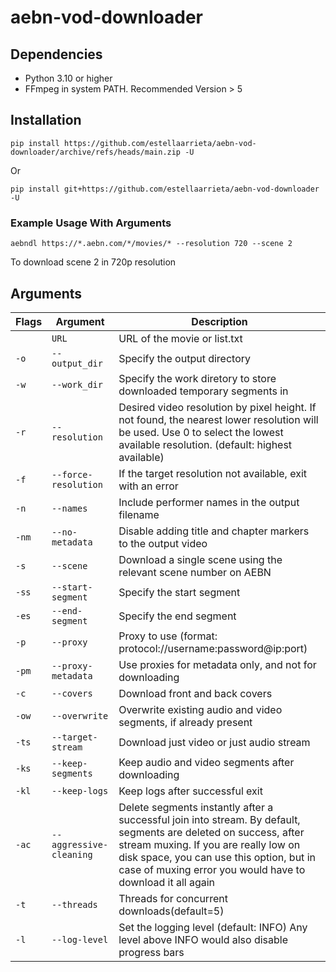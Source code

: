 # aebn-vod-downloader

## Dependencies

- Python 3.10 or higher
- FFmpeg in system PATH. Recommended Version > 5

## Installation

```
pip install https://github.com/estellaarrieta/aebn-vod-downloader/archive/refs/heads/main.zip -U
```
Or
```
pip install git+https://github.com/estellaarrieta/aebn-vod-downloader -U
```

### Example Usage With Arguments

```
aebndl https://*.aebn.com/*/movies/* --resolution 720 --scene 2
```

To download scene 2 in 720p resolution

## Arguments

| Flags | Argument                | Description                                                                                                                                                                                                                                                        |
| ----- | ----------------------- | ------------------------------------------------------------------------------------------------------------------------------------------------------------------------------------------------------------------------------------------------------------------ |
|       | `URL`                   | URL of the movie or list.txt                                                                                                                                                                                                                                       |
| `-o`  | `--output_dir`          | Specify the output directory                                                                                                                                                                                                                                       |
| `-w`  | `--work_dir`            | Specify the work diretory to store downloaded temporary segments in                                                                                                                                                                                                |
| `-r`  | `--resolution`          | Desired video resolution by pixel height. If not found, the nearest lower resolution will be used. Use 0 to select the lowest available resolution. (default: highest available)                                                                                   |
| `-f`  | `--force-resolution`    | If the target resolution not available, exit with an error                                                                                                                                                                                                         |
| `-n`  | `--names`               | Include performer names in the output filename                                                                                                                                                                                                                     |
| `-nm`  | `--no-metadata`               | Disable adding title and chapter markers to the output video                                                                                                                                                                                                                     |
| `-s`  | `--scene`               | Download a single scene using the relevant scene number on AEBN                                                                                                                                                                                                    |
| `-ss` | `--start-segment`       | Specify the start segment                                                                                                                                                                                                                                          |
| `-es` | `--end-segment`         | Specify the end segment                                                                                                                                                                                                                                            |
| `-p`  | `--proxy`               | Proxy to use (format: protocol://username:password@ip:port)                                                                                                                                                                                                        |
| `-pm` | `--proxy-metadata`      | Use proxies for metadata only, and not for downloading                                                                                                                                                                                                             |
| `-c`  | `--covers`              | Download front and back covers                                                                                                                                                                                                                                     |
| `-ow` | `--overwrite`           | Overwrite existing audio and video segments, if already present                                                                                                                                                                                                    |
| `-ts` | `--target-stream`       | Download just video or just audio stream                                                                                                                                                                                                                           |
| `-ks` | `--keep-segments`       | Keep audio and video segments after downloading                                                                                                                                                                                                                    |
| `-kl` | `--keep-logs`           | Keep logs after successful exit                                                                                                                                                                                                                                    |
| `-ac` | `--aggressive-cleaning` | Delete segments instantly after a successful join into stream. By default, segments are deleted on success, after stream muxing. If you are really low on disk space, you can use this option, but in case of muxing error you would have to download it all again |
| `-t`  | `--threads`             | Threads for concurrent downloads(default=5)                                                                                                                                                                                                         |
| `-l`  | `--log-level`           | Set the logging level (default: INFO) Any level above INFO would also disable progress bars                                                                                                                                                                        |

